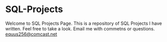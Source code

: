 # SQL-Projects
Welcome to SQL Projects Page.  This is a repository of SQL Projects I have written. Feel free to take a look.  Email me with commetns or questions. equus256@comcast.net  
